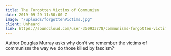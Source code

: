 ```yaml
---
title: The Forgotten Victims of Communism
date: 2019-09-29 11:50:00 Z
image: "/uploads/forgottenVictims.jpg"
client: Unheard
link: https://soundcloud.com/user-350933778/communisms-forgotten-victims
---
```


Author Douglas Murray asks why don’t we remember the victims of communism the way we do those killed by fascism?